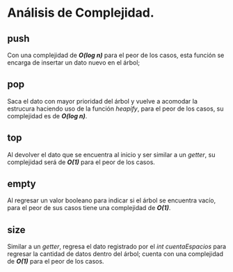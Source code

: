 # Análisis de Complejidad.

## push

Con una complejidad de ***O(log n)*** para el peor de los casos, esta función se encarga de insertar un dato nuevo en el árbol; 

## pop

Saca el dato con mayor prioridad del árbol y vuelve a acomodar la estrucura haciendo uso de la función *heapify*, para el peor de los casos, su complejidad es de ***O(log n)***.

## top

Al devolver el dato que se encuentra al inicio y ser similar a un *getter*, su complejidad será de ***O(1)*** para el peor de los casos.

## empty

Al regresar un valor booleano para indicar si el árbol se encuentra vacío, para el peor de sus casos tiene una complejidad de ***O(1)***.

## size

Similar a un *getter*, regresa el dato registrado por el *int cuentaEspacios* para regresar la cantidad de datos dentro del árbol; cuenta con una complejidad de ***O(1)*** para el peor de los casos.
